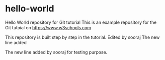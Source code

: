 # hello-world
Hello World repository for Git tutorial
This is an example repository for the Git tutoial on https://www.w3schools.com

This repository is built step by step in the tutorial.
Edited by sooraj
The new line added

The new line added by sooraj for testing purpose.
